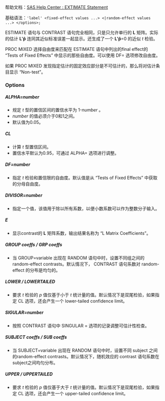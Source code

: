 
帮助文档：[SAS Help Center : EXTIMATE Statement](https://documentation.sas.com/doc/en/pgmsascdc/9.4_3.4/statug/statug_mixed_syntax06.htm)    

基础语法：`'label' <fixed-effect values ...> <|random-effect values ...> </options>;`  

ESTIMATE 语句与 CONTRAST 语句完全相同，只是只允许单行的 $\mathbf{L}$ 矩阵。实际的估计 $\mathbf{L'\hat{p}}$ 连同其近似标准误差一起显示。还生成了一个 $\mathbf{L'\hat{p}}$=0 的近似 *t* 检验。  

PROC MIXED 选择自由度来匹配在 ESTIMATE 语句中列出的final effect的 “Tests of Fixed Effects” 中显示的那些自由度。可以使用 DF= 选项修改自由度。  

如果 PROC MIXED 发现指定估计的固定效应部分是不可估计的，那么将对估计条目显示 “Non-test”。  

### Options  
##### ALPHA=*number*  
- 规定 *t* 型的置信区间的置信水平为 1-*number* 。
- *number* 的值必须介于0和1之间。
- 默认值为0.05。  

##### CL  
- 计算 *t* 型置信区间。
- 置信水平默认为0.95，可通过 ALPHA= 选项进行调整。  

##### DF=*number*  
- 指定 *t* 检验和置信限的自由度。默认值是从 “Tests of Fixed Effects” 中获取的分母自由度。  

##### DIVISOR=*number*  
- 指定一个值，该值用于除以所有系数，以便小数系数可以作为整数分子输入。  

##### E  
- 显示contrast的 $\mathbf{L}$ 矩阵系数，输出结果名称为 “L Matrix Coefficients”。  

##### GROUP *coeffs* / GRP *coeffs*  
- 当 GROUP=variable 出现在 RANDOM 语句中时，设置不同组之间的random-effect contrasts。默认情况下， CONTRAST 语句系数对 random-effect 的分布是均匀的。   

##### LOWER / LOWERTAILED  
- 要求 *t* 检验的 *p* 值仅基于小于 *t* 统计量的值。默认情况下是双尾检验，如果指定 CL 选项，还会产生一个 lower-tailed confidence limit。  

##### SIGULAR=*number*  
- 按照 CONTRAST 语句中 SINGULAR = 选项的记录调整可估计性检查。  

##### SUBJECT *coeffs* / SUB *coeffs*  
- 当 SUBJECT=variable 出现在 RANDOM 语句中时，设置不同 subject 之间的random-effect contrasts。默认情况下，随机效应的 contrast 语句系数在subject之间均匀分布。  

##### UPPER / UPPERTAILED  
- 要求 *t* 检验的 *p* 值仅基于大于 *t* 统计量的值。默认情况下是双尾检验，如果指定 CL 选项，还会产生一个 upper-tailed confidence limit。 